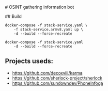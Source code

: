 # OSINT gathering information bot

## Build
```ARMv8
docker-compose -f stack-service.yaml \
    -f stack-service.armv8.yaml up \
    -d --build --force-recreate
```

```
docker-compose -f stack-service.yaml 
    -d --build --force-recreate
```

## Projects useds:
- https://github.com/decoxviii/karma
- https://github.com/sherlock-project/sherlock
- https://github.com/sundowndev/PhoneInfoga
